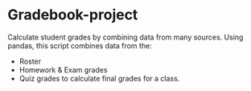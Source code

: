 # Gradebook-project
Calculate student grades by combining data from many sources.
Using pandas, this script combines data from the:
* Roster
* Homework & Exam grades
* Quiz grades
to calculate final grades for a class.
